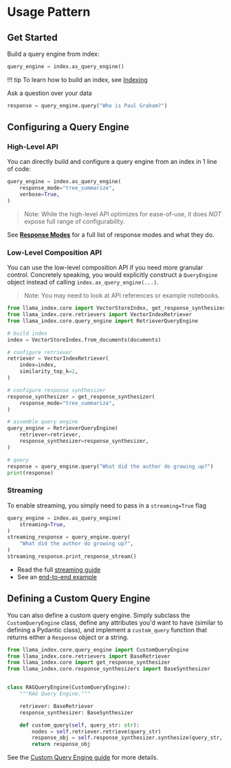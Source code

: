 # Usage Pattern

## Get Started

Build a query engine from index:

```python
query_engine = index.as_query_engine()
```

!!! tip
    To learn how to build an index, see [Indexing](/python/framework/module_guides/indexing)

Ask a question over your data

```python
response = query_engine.query("Who is Paul Graham?")
```

## Configuring a Query Engine

### High-Level API

You can directly build and configure a query engine from an index in 1 line of code:

```python
query_engine = index.as_query_engine(
    response_mode="tree_summarize",
    verbose=True,
)
```

> Note: While the high-level API optimizes for ease-of-use, it does _NOT_ expose full range of configurability.

See [**Response Modes**](/python/framework/module_guides/deploying/query_engine/response_modes) for a full list of response modes and what they do.

### Low-Level Composition API

You can use the low-level composition API if you need more granular control.
Concretely speaking, you would explicitly construct a `QueryEngine` object instead of calling `index.as_query_engine(...)`.

> Note: You may need to look at API references or example notebooks.

```python
from llama_index.core import VectorStoreIndex, get_response_synthesizer
from llama_index.core.retrievers import VectorIndexRetriever
from llama_index.core.query_engine import RetrieverQueryEngine

# build index
index = VectorStoreIndex.from_documents(documents)

# configure retriever
retriever = VectorIndexRetriever(
    index=index,
    similarity_top_k=2,
)

# configure response synthesizer
response_synthesizer = get_response_synthesizer(
    response_mode="tree_summarize",
)

# assemble query engine
query_engine = RetrieverQueryEngine(
    retriever=retriever,
    response_synthesizer=response_synthesizer,
)

# query
response = query_engine.query("What did the author do growing up?")
print(response)
```

### Streaming

To enable streaming, you simply need to pass in a `streaming=True` flag

```python
query_engine = index.as_query_engine(
    streaming=True,
)
streaming_response = query_engine.query(
    "What did the author do growing up?",
)
streaming_response.print_response_stream()
```

- Read the full [streaming guide](/python/framework/module_guides/deploying/query_engine/streaming)
- See an [end-to-end example](/python/examples/customization/streaming/simpleindexdemo-streaming)

## Defining a Custom Query Engine

You can also define a custom query engine. Simply subclass the `CustomQueryEngine` class, define any attributes you'd want to have (similar to defining a Pydantic class), and implement a `custom_query` function that returns either a `Response` object or a string.

```python
from llama_index.core.query_engine import CustomQueryEngine
from llama_index.core.retrievers import BaseRetriever
from llama_index.core import get_response_synthesizer
from llama_index.core.response_synthesizers import BaseSynthesizer


class RAGQueryEngine(CustomQueryEngine):
    """RAG Query Engine."""

    retriever: BaseRetriever
    response_synthesizer: BaseSynthesizer

    def custom_query(self, query_str: str):
        nodes = self.retriever.retrieve(query_str)
        response_obj = self.response_synthesizer.synthesize(query_str, nodes)
        return response_obj
```

See the [Custom Query Engine guide](/python/examples/query_engine/custom_query_engine) for more details.
